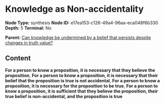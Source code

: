 # Knowledge as Non-accidentality

**Node Type:** synthesis
**Node ID:** e17ea153-c126-49a4-96aa-eca048f6b330
**Depth:** 5
**Terminal:** No

**Parent:** [Can knowledge be undermined by a belief that persists despite changes in truth value?](can-knowledge-be-undermined-by-a-belief-that-persists-despite-changes-in-truth-value-antithesis-712c1f01-3c5e-4c88-b3da-eb1951d2f5c6.md)

## Content

**For a person to know a proposition, it is necessary that they believe the proposition**, **For a person to know a proposition, it is necessary that their belief that the proposition is true is not accidental**, **For a person to know a proposition, it is necessary for the proposition to be true**, **For a person to know a proposition, it is sufficient that they believe the proposition, their true belief is non-accidental, and the proposition is true**
